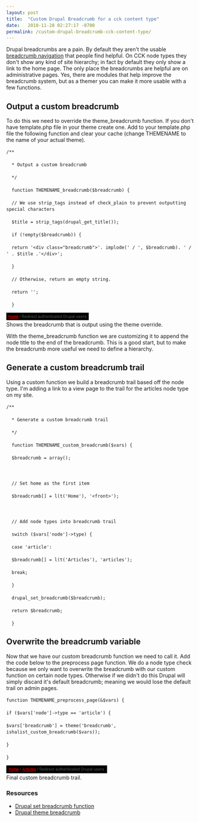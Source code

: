 ```yaml
---
layout: post
title:  "Custom Drupal Breadcrumb for a cck content type"
date:   2010-11-28 02:27:17 -0700
permalink: /custom-drupal-breadcrumb-cck-content-type/
---
```


<p>Drupal breadcrumbs are a pain. By default they aren't the usable <a href="http://www.useit.com/alertbox/breadcrumbs.html">breadcrumb navigation</a> that people find helpful. On CCK node types they don't show any kind of site hierarchy; in fact by default they only show a link to the home page. The only place the breadcrumbs are helpful are on administrative pages. Yes, there are modules that help improve the breadcrumb system, but as a themer you can make it more usable with a few functions.</p>
<h2>Output a custom breadcrumb</h2>
<p>To do this we need to override the theme_breadcrumb function. If you don't have template.php file in your theme create one. Add to your template.php file the following function and clear your cache (change THEMENAME to the name of your actual theme).</p>
<p><code>/**<br />
  * Output a custom breadcrumb<br />
  */<br />
  function THEMENAME_breadcrumb($breadcrumb) {<br />
  // We use strip_tags instead of check_plain to prevent outputting special characters<br />
  $title = strip_tags(drupal_get_title());<br />
  if (!empty($breadcrumb)) {<br />
  return '&lt;div class=&quot;breadcrumb&quot;&gt;'. implode(' / ', $breadcrumb). ' / ' . $title .'&lt;/div&gt;';<br />
  }<br />
  // Otherwise, return an empty string.<br />
  return '';<br />
  }</code></p>
<div id="caption">
<img src="/img/default-breadcrumb.gif" alt="Custom breadcrumb using a theme override" /><br /> Shows the breadcrumb that is output using the theme override.
</div>
<p>With the theme_breadcrumb function we are customizing it to append the node title to the end of the breadcrumb. This is a good start, but to make the breadcrumb more useful we need to define a hierarchy.</p>
<h2>Generate a custom breadcrumb trail</h2>
<p>Using a custom function we build a breadcrumb trail based off the node type. I'm adding a link to a view page to the trail for the articles node type on my site.</p>
<p><code>/**<br />
  * Generate a custom breadcrumb trail<br />
  */<br />
  function THEMENAME_custom_breadcrumb($vars) {<br />
  $breadcrumb = array();<br />
  <br />
  // Set home as the first item<br />
  $breadcrumb[] = l(t('Home'), '&lt;front&gt;');<br />
  <br />
  // Add node types into breadcrumb trail<br />
  switch ($vars['node']-&gt;type) {<br />
  case 'article':<br />
  $breadcrumb[] = l(t('Articles'), 'articles');<br />
  break;<br />
  }<br />
  drupal_set_breadcrumb($breadcrumb);<br />
  return $breadcrumb;<br />
  }</code></p>
<h2>Overwrite the breadcrumb variable</h2>
<p>Now that we have our custom breadcrumb function we need to call it. Add the code below to the preprocess page function. We do a node type check because we only want to overwrite the breadcrumb with our custom function on certain node types. Otherwise if we didn't do this Drupal will simply discard it's default breadcrumb; meaning we would lose the default trail on admin pages. </p>
<p><code>function THEMENAME_preprocess_page(&amp;$vars) {<br />
if ($vars['node']-&gt;type == 'article') {<br />
$vars['breadcrumb'] = theme('breadcrumb', ishalist_custom_breadcrumb($vars));<br />
}<br />
}</code></p>
<div id="caption">
<img src="/img/custom-breadcrumb.gif" alt="Custom breadcrumb trail" /><br /> Final custom breadcrumb trail.
</div>
<h3>Resources</h3>
<ul>
<li><a href="http://api.drupal.org/api/drupal/includes--common.inc/function/drupal_set_breadcrumb/6">Drupal set breadcrumb function</a></li>
<li><a href="http://api.drupal.org/api/drupal/includes--theme.inc/function/theme_breadcrumb/6">Drupal theme breadcrumb</a></li>
</ul>
